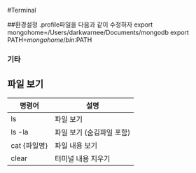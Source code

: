 #Terminal

##환경설정
.profile파일을 다음과 같이 수정하자
export mongohome=/Users/darkwarnee/Documents/mongodb
export PATH=$mongohome/bin:$PATH


### 기타
## 파일 보기
| 명령어 | 설명 |
|--------|--------|
| ls | 파일 보기       |
| ls -la | 파일 보기 (숨김파일 포함) |
| cat {파일명} | 파일 내용 보기 |
| clear | 터미널 내용 지우기 |
